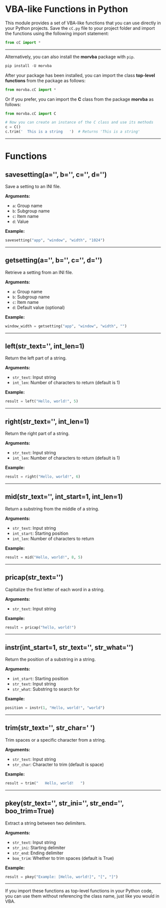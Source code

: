 # VBA-like Functions in Python

This module provides a set of VBA-like functions that you can use directly in your Python projects. Save the `cC.py` file to your project folder and import the functions using the following import statement:

```python
from cC import *
```
---
Alternatively, you can also install the **morvba** package with `pip`.

```python
pip install -U morvba
```

After your package has been installed, you can import the class **top-level functions** from the package as follows:

```python
from morvba.cC import *
```

Or if you prefer, you can import the **C** class from the package **morvba** as follows:

```python
from morvba.cC import C

# Now you can create an instance of the C class and use its methods
c = C()
c.trim('  This is a string   ')  # Returns 'This is a string'
```
---
# Functions

## savesetting(a='', b='', c='', d='')
Save a setting to an INI file.

**Arguments:**

- `a`: Group name
- `b`: Subgroup name
- `c`: Item name
- `d`: Value

**Example:**

```python
savesetting("app", "window", "width", "1024")
```

---
## getsetting(a='', b='', c='', d='')
Retrieve a setting from an INI file.

**Arguments:**

- `a`: Group name
- `b`: Subgroup name
- `c`: Item name
- `d`: Default value (optional)

**Example:**

```python
window_width = getsetting("app", "window", "width", "")
```

---
## left(str_text='', int_len=1)
Return the left part of a string.

**Arguments:**

- `str_text`: Input string
- `int_len`: Number of characters to return (default is 1)

**Example:**

```python
result = left("Hello, world!", 5)
```

---
## right(str_text='', int_len=1)
Return the right part of a string.

**Arguments:**

- `str_text`: Input string
- `int_len`: Number of characters to return (default is 1)

**Example:**

```python
result = right("Hello, world!", 6)
```

---
## mid(str_text='', int_start=1, int_len=1)
Return a substring from the middle of a string.

**Arguments:**

- `str_text`: Input string
- `int_start`: Starting position
- `int_len`: Number of characters to return

**Example:**

```python
result = mid("Hello, world!", 8, 5)
```

---
## pricap(str_text='')
Capitalize the first letter of each word in a string.

**Arguments:**

- `str_text`: Input string

**Example:**

```python
result = pricap("hello, world!")
```

---
## instr(int_start=1, str_text='', str_what='')
Return the position of a substring in a string.

**Arguments:**

- `int_start`: Starting position
- `str_text`: Input string
- `str_what`: Substring to search for

**Example:**

```python
position = instr(1, "Hello, world!", "world")
```

---
## trim(str_text='', str_char=' ')
Trim spaces or a specific character from a string.

**Arguments:**

- `str_text`: Input string
- `str_char`: Character to trim (default is space)

**Example:**

```python
result = trim("   Hello, world!   ")
```

---
## pkey(str_text='', str_ini='', str_end='', boo_trim=True)
Extract a string between two delimiters.

**Arguments:**

- `str_text`: Input string
- `str_ini`: Starting delimiter
- `str_end`: Ending delimiter
- `boo_trim`: Whether to trim spaces (default is True)

**Example:**

```python
result = pkey("Example: [Hello, world!]", "[", "]")
```
---
If you import these functions as top-level functions in your Python code, you can use them without referencing the class name, just like you would in VBA.
